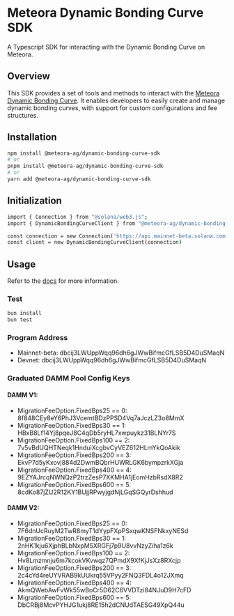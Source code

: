# Meteora Dynamic Bonding Curve SDK

A Typescript SDK for interacting with the Dynamic Bonding Curve on Meteora.

## Overview

This SDK provides a set of tools and methods to interact with the [Meteora Dynamic Bonding Curve](https://github.com/MeteoraAg/ts-sdk/tree/main/packages/dynamic-bonding-curve). It enables developers to easily create and manage dynamic bonding curves, with support for custom configurations and fee structures.

## Installation

```bash
npm install @meteora-ag/dynamic-bonding-curve-sdk
# or
pnpm install @meteora-ag/dynamic-bonding-curve-sdk
# or
yarn add @meteora-ag/dynamic-bonding-curve-sdk
```

## Initialization

```bash
import { Connection } from "@solana/web3.js";
import { DynamicBondingCurveClient } from "@meteora-ag/dynamic-bonding-curve-sdk";

const connection = new Connection('https://api.mainnet-beta.solana.com')
const client = new DynamicBondingCurveClient(connection)
```

## Usage

Refer to the [docs](./docs.md) for more information.

### Test

```bash
bun install
bun test
```

### Program Address

- Mainnet-beta: dbcij3LWUppWqq96dh6gJWwBifmcGfLSB5D4DuSMaqN
- Devnet: dbcij3LWUppWqq96dh6gJWwBifmcGfLSB5D4DuSMaqN

### Graduated DAMM Pool Config Keys

#### DAMM V1:

- MigrationFeeOption.FixedBps25 == 0: 8f848CEy8eY6PhJ3VcemtBDzPPSD4Vq7aJczLZ3o8MmX
- MigrationFeeOption.FixedBps30 == 1: HBxB8Lf14Yj8pqeJ8C4qDb5ryHL7xwpuykz31BLNYr7S
- MigrationFeeOption.FixedBps100 == 2: 7v5vBdUQHTNeqk1HnduiXcgbvCyVEZ612HLmYkQoAkik
- MigrationFeeOption.FixedBps200 == 3: EkvP7d5yKxovj884d2DwmBQbrHUWRLGK6bympzrkXGja
- MigrationFeeOption.FixedBps400 == 4: 9EZYAJrcqNWNQzP2trzZesP7XKMHA1jEomHzbRsdX8R2
- MigrationFeeOption.FixedBps600 == 5: 8cdKo87jZU2R12KY1BUjjRPwyjgdNjLGqSGQyrDshhud

#### DAMM V2:

- MigrationFeeOption.FixedBps25 == 0: 7F6dnUcRuyM2TwR8myT1dYypFXpPSxqwKNSFNkxyNESd
- MigrationFeeOption.FixedBps30 == 1: 2nHK1kju6XjphBLbNxpM5XRGFj7p9U8vvNzyZiha1z6k
- MigrationFeeOption.FixedBps100 == 2: Hv8Lmzmnju6m7kcokVKvwqz7QPmdX9XfKjJsXz8RXcjp
- MigrationFeeOption.FixedBps200 == 3: 2c4cYd4reUYVRAB9kUUkrq55VPyy2FNQ3FDL4o12JXmq
- MigrationFeeOption.FixedBps400 == 4: AkmQWebAwFvWk55wBoCr5D62C6VVDTzi84NJuD9H7cFD
- MigrationFeeOption.FixedBps600 == 5: DbCRBj8McvPYHJG1ukj8RE15h2dCNUdTAESG49XpQ44u
